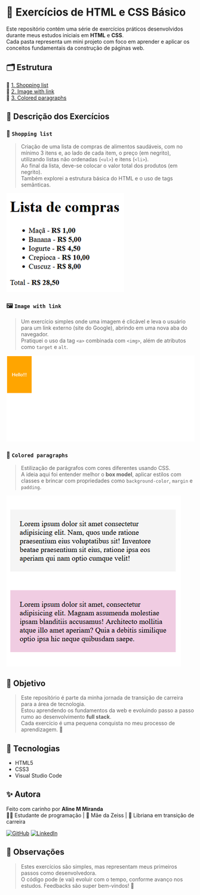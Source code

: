 # 🧠 Exercícios de HTML e CSS Básico

Este repositório contém uma série de exercícios práticos desenvolvidos durante meus estudos iniciais em **HTML** e **CSS**.  
Cada pasta representa um mini projeto com foco em aprender e aplicar os conceitos fundamentais da construção de páginas web.



## 🗂️ Estrutura

📁 [1. Shopping list](./1.%20Lista%20de%20compras)  
📁 [2. Image with link](./2.%20Imagem%20com%20link)  
📁 [3. Colored paragraphs](./3.%20Paragrafos%20coloridos)



## 🔎 Descrição dos Exercícios

### 🛒 `Shopping list`

> Criação de uma lista de compras de alimentos saudáveis, com no  mínimo 3 itens e, ao lado de cada item, o preço (em negrito), utilizando listas não ordenadas (`<ul>`) e itens (`<li>`).  
> Ao final da lista, deve-se colocar o valor total dos produtos (em negrito).  
> Também explorei a estrutura básica do HTML e o uso de tags semânticas.

![Preview do exercício](./img/shopping_list.png)


### 🖼️ `Image with link`

> Um exercício simples onde uma imagem é clicável e leva o usuário para um link externo (site do Google), abrindo em uma nova aba do navegador.  
> Pratiquei o uso da tag `<a>` combinada com `<img>`, além de atributos como `target` e `alt`.

![Preview do exercício](./img/Animação.gif)

### 🎨 `Colored paragraphs`

> Estilização de parágrafos com cores diferentes usando CSS.  
> A ideia aqui foi entender melhor o **box model**, aplicar estilos com classes e brincar com propriedades como `background-color`, `margin` e `padding`.

![Preview do exercício](./img/colored_paragraphs.png)



## 🎯 Objetivo

> Este repositório é parte da minha jornada de transição de carreira para a área de tecnologia.  
> Estou aprendendo os fundamentos da web e evoluindo passo a passo rumo ao desenvolvimento **full stack**.  
> Cada exercício é uma pequena conquista no meu processo de aprendizagem. 🚀



## 🚀 Tecnologias

- HTML5
- CSS3
- Visual Studio Code



## ✨ Autora

Feito com carinho por **Aline M Miranda**  
👩‍💻 Estudante de programação | 🐶 Mãe da Zeiss | 🌙 Libriana em transição de carreira

[![GitHub](https://img.shields.io/badge/-GitHub-black?style=flat-square&logo=github&logoColor=white)](https://github.com/aline-mmiranda)
[![LinkedIn](https://img.shields.io/badge/-LinkedIn-blue?style=flat-square&logo=linkedin&logoColor=white)](https://www.linkedin.com/in/aline-mmiranda)



## 📌 Observações

> Estes exercícios são simples, mas representam meus primeiros passos como desenvolvedora.  
> O código pode (e vai) evoluir com o tempo, conforme avanço nos estudos. Feedbacks são super bem-vindos! 💜